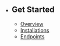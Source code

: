- ## Get Started
    - [Overview](/{{route}}/{{version}}/overview)
    - [Installations](/{{route}}/{{version}}/installations)
    - [Endpoints](/{{route}}/{{version}}/endpoints)